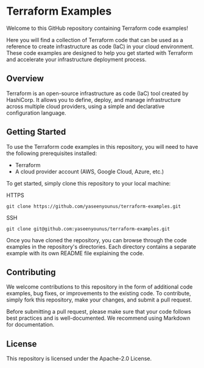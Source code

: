 # Terraform Examples

Welcome to this GitHub repository containing Terraform code examples!

Here you will find a collection of Terraform code that can be used as a reference to create infrastructure as code (IaC) in your cloud environment. These code examples are designed to help you get started with Terraform and accelerate your infrastructure deployment process.

## Overview

Terraform is an open-source infrastructure as code (IaC) tool created by HashiCorp. It allows you to define, deploy, and manage infrastructure across multiple cloud providers, using a simple and declarative configuration language.

## Getting Started

To use the Terraform code examples in this repository, you will need to have the following prerequisites installed:

- Terraform
- A cloud provider account (AWS, Google Cloud, Azure, etc.)

To get started, simply clone this repository to your local machine:

HTTPS

```
git clone https://github.com/yaseenyounus/terraform-examples.git
```

SSH

```
git clone git@github.com:yaseenyounus/terraform-examples.git
```

Once you have cloned the repository, you can browse through the code examples in the repository's directories. Each directory contains a separate example with its own README file explaining the code.

## Contributing

We welcome contributions to this repository in the form of additional code examples, bug fixes, or improvements to the existing code. To contribute, simply fork this repository, make your changes, and submit a pull request.

Before submitting a pull request, please make sure that your code follows best practices and is well-documented. We recommend using Markdown for documentation.

## License

This repository is licensed under the Apache-2.0 License.

